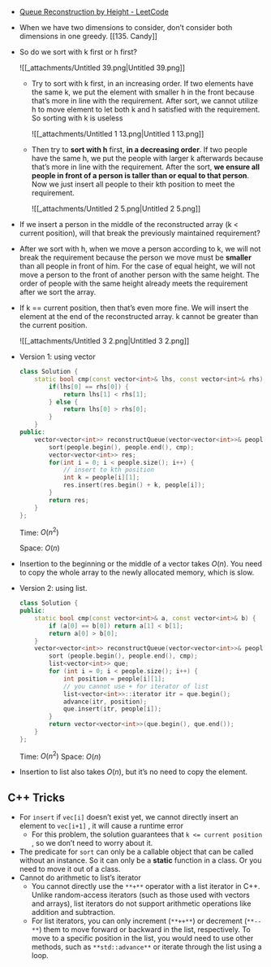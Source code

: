 - [Queue Reconstruction by Height - LeetCode](https://leetcode.com/problems/queue-reconstruction-by-height/description/)
- When we have two dimensions to consider, don’t consider both dimensions in one greedy. [[135. Candy]]
- So do we sort with k first or h first?
    
    ![[_attachments/Untitled 39.png|Untitled 39.png]]
    
    - Try to sort with k first, in an increasing order. If two elements have the same k, we put the element with smaller h in the front because that’s more in line with the requirement. After sort, we cannot utilize h to move element to let both k and h satisfied with the requirement. So sorting with k is useless
        
        ![[_attachments/Untitled 1 13.png|Untitled 1 13.png]]
        
    - Then try to **sort with h** first, **in a decreasing order**. If two people have the same h, we put the people with larger k afterwards because that’s more in line with the requirement. After the sort, **we ensure all people in front of a person is taller than or equal to that person**. Now we just insert all people to their kth position to meet the requirement.
        
        ![[_attachments/Untitled 2 5.png|Untitled 2 5.png]]
        
- If we insert a person in the middle of the reconstructed array (k < current position), will that break the previously maintained requirement?
- After we sort with h, when we move a person according to k, we will not break the requirement because the person we move must be **smaller** than all people in front of him. For the case of equal height, we will not move a person to the front of another person with the same height. The order of people with the same height already meets the requirement after we sort the array.
- If k == current position, then that’s even more fine. We will insert the element at the end of the reconstructed array. k cannot be greater than the current position.
    
    ![[_attachments/Untitled 3 2.png|Untitled 3 2.png]]
    
- Version 1: using vector
    
    ```C++
    class Solution {
        static bool cmp(const vector<int>& lhs, const vector<int>& rhs) {
            if(lhs[0] == rhs[0]) {
                return lhs[1] < rhs[1];
            } else {
                return lhs[0] > rhs[0];
            }
        }
    public:
        vector<vector<int>> reconstructQueue(vector<vector<int>>& people) {
            sort(people.begin(), people.end(), cmp);
            vector<vector<int>> res;
            for(int i = 0; i < people.size(); i++) {
                // insert to kth position
                int k = people[i][1];
                res.insert(res.begin() + k, people[i]);
            }
            return res;
        }
    };
    ```
    
    Time: $O(n^2)$﻿
    
    Space: $O(n)$﻿
    
- Insertion to the beginning or the middle of a vector takes $O(n)$﻿. You need to copy the whole array to the newly allocated memory, which is slow.
- Version 2: using list.
    
    ```C++
    class Solution {
    public:
        static bool cmp(const vector<int>& a, const vector<int>& b) {
            if (a[0] == b[0]) return a[1] < b[1];
            return a[0] > b[0];
        }
        vector<vector<int>> reconstructQueue(vector<vector<int>>& people) {
            sort (people.begin(), people.end(), cmp);
            list<vector<int>> que;
            for (int i = 0; i < people.size(); i++) {
                int position = people[i][1];
                // you cannot use + for iterator of list
                list<vector<int>>::iterator itr = que.begin();
                advance(itr, position);
                que.insert(itr, people[i]);
            }
            return vector<vector<int>>(que.begin(), que.end());
        }
    };
    ```
    
    Time: $O(n^2)$﻿ Space: $O(n)$﻿
    
- Insertion to list also takes $O(n)$﻿, but it’s no need to copy the element.

## C++ Tricks

- For `insert` if `vec[i]` doesn’t exist yet, we cannot directly insert an element to `vec[i+1]` , it will cause a runtime error
    - For this problem, the solution guarantees that `k <= current position` , so we don’t need to worry about it.
- The predicate for `sort` can only be a callable object that can be called without an instance. So it can only be a **static** function in a class. Or you need to move it out of a class.
- Cannot do arithmetic to list’s iterator
    - You cannot directly use the `**+**` operator with a list iterator in C++. Unlike random-access iterators (such as those used with vectors and arrays), list iterators do not support arithmetic operations like addition and subtraction.
    - For list iterators, you can only increment (`**++**`) or decrement (`**--**`) them to move forward or backward in the list, respectively. To move to a specific position in the list, you would need to use other methods, such as `**std::advance**` or iterate through the list using a loop.
